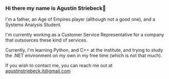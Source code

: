 ### Hi there my name is Agustín Striebeck👋

I'm a father, an Age of Empires player (although not a good one), and a Systems Analysis Student.

I'm currently working as a Customer Service Representative for a company that outsources these kind of services.

Currently, I'm learning Python, and C++ at the institute, and trying to study the .NET environment on my own in my free time (which is not that much).

If you wish to contact me, you can reach me out at agustinstriebeck.it@gmail.com


<!--
**a-striebeck/a-striebeck** is a ✨ _special_ ✨ repository because its `README.md` (this file) appears on your GitHub profile.

Here are some ideas to get you started:

- 🔭 I’m currently working on ...
- 🌱 I’m currently learning ...
- 👯 I’m looking to collaborate on ...
- 🤔 I’m looking for help with ...
- 💬 Ask me about ...
- 📫 How to reach me: ...
- 😄 Pronouns: ...
- ⚡ Fun fact: ...
-->
